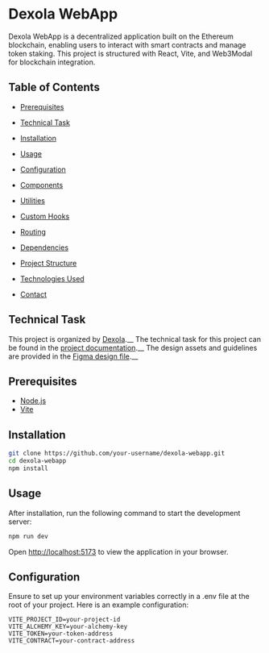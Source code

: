 # Dexola WebApp

Dexola WebApp is a decentralized application built on the Ethereum blockchain, enabling users to interact with smart contracts and manage token staking. This project is structured with React, Vite, and Web3Modal for blockchain integration.

## Table of Contents
- [Prerequisites](#prerequisites)
- [Technical Task](#technical-task)
- [Installation](#installation)
- [Usage](#usage)
- [Configuration](#configuration)
- [Components](#components)
- [Utilities](#utilities)
- [Custom Hooks](#custom-hooks)
- [Routing](#routing)
- [Dependencies](#dependencies)
- [Project Structure](#project-structure)
- [Technologies Used](#technologies-used)

- [Contact](#contact)

## Technical Task
This project is organized by [Dexola](https://dexola.com/).__
The technical task for this project can be found in the [project documentation](https://docs.google.com/document/d/14Dl0ljfAjNTY32InJRtHVtvHJGYpzGP3NjN3pwRCbAo/edit#heading=h.kybbdiqof5h0).__
The design assets and guidelines are provided in the [Figma design file](https://www.figma.com/file/ncCGplINbkkYQW5E59z6zH/Dexola-Camp?type=design&node-id=446-398&mode=design&t=VLW629i0pdKzUyuN-0).__

## Prerequisites
- [Node.js](https://nodejs.org/)
- [Vite](https://vitejs.dev/)

## Installation
```bash
git clone https://github.com/your-username/dexola-webapp.git
cd dexola-webapp
npm install
```

## Usage
After installation, run the following command to start the development server:
```bash
npm run dev
```
Open [http://localhost:5173](http://localhost:5173/) to view the application in your browser.

## Configuration
Ensure to set up your environment variables correctly in a .env file at the root of your project. Here is an example configuration:
```text
VITE_PROJECT_ID=your-project-id
VITE_ALCHEMY_KEY=your-alchemy-key
VITE_TOKEN=your-token-address
VITE_CONTRACT=your-contract-address
```

